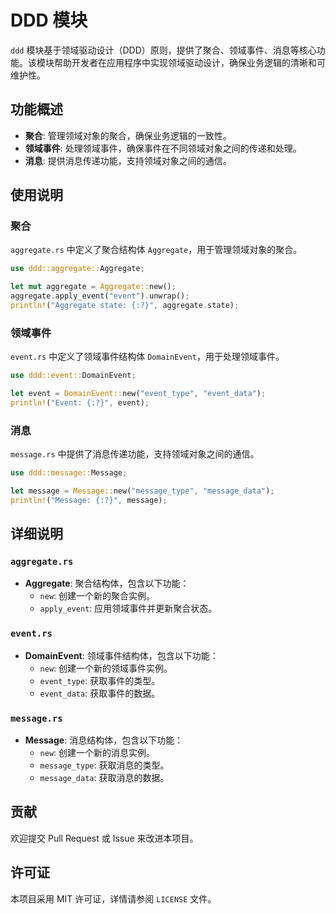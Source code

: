 # DDD 模块

`ddd` 模块基于领域驱动设计（DDD）原则，提供了聚合、领域事件、消息等核心功能。该模块帮助开发者在应用程序中实现领域驱动设计，确保业务逻辑的清晰和可维护性。

## 功能概述
- **聚合**: 管理领域对象的聚合，确保业务逻辑的一致性。
- **领域事件**: 处理领域事件，确保事件在不同领域对象之间的传递和处理。
- **消息**: 提供消息传递功能，支持领域对象之间的通信。

## 使用说明

### 聚合
`aggregate.rs` 中定义了聚合结构体 `Aggregate`，用于管理领域对象的聚合。

```rust
use ddd::aggregate::Aggregate;

let mut aggregate = Aggregate::new();
aggregate.apply_event("event").unwrap();
println!("Aggregate state: {:?}", aggregate.state);
```

### 领域事件
`event.rs` 中定义了领域事件结构体 `DomainEvent`，用于处理领域事件。

```rust
use ddd::event::DomainEvent;

let event = DomainEvent::new("event_type", "event_data");
println!("Event: {:?}", event);
```

### 消息
`message.rs` 中提供了消息传递功能，支持领域对象之间的通信。

```rust
use ddd::message::Message;

let message = Message::new("message_type", "message_data");
println!("Message: {:?}", message);
```

## 详细说明

### `aggregate.rs`
- **Aggregate**: 聚合结构体，包含以下功能：
  - `new`: 创建一个新的聚合实例。
  - `apply_event`: 应用领域事件并更新聚合状态。

### `event.rs`
- **DomainEvent**: 领域事件结构体，包含以下功能：
  - `new`: 创建一个新的领域事件实例。
  - `event_type`: 获取事件的类型。
  - `event_data`: 获取事件的数据。

### `message.rs`
- **Message**: 消息结构体，包含以下功能：
  - `new`: 创建一个新的消息实例。
  - `message_type`: 获取消息的类型。
  - `message_data`: 获取消息的数据。

## 贡献
欢迎提交 Pull Request 或 Issue 来改进本项目。

## 许可证
本项目采用 MIT 许可证，详情请参阅 `LICENSE` 文件。 